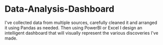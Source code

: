 # Data-Analysis-Dashboard
I've collected data from multiple sources, carefully cleaned it and arranged it using Pandas as needed. 
Then using PowerBI or Excel I design an intelligent dashboard that will visually represent the various discoveries I've made.
